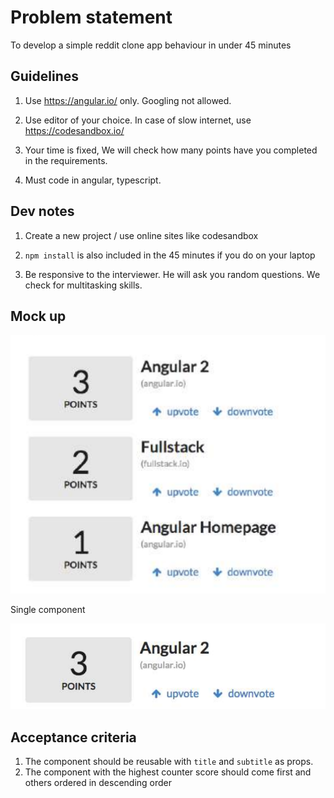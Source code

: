 # Problem statement

To develop a simple reddit clone app behaviour in under 45 minutes


## Guidelines

1. Use https://angular.io/ only. Googling not allowed.

2. Use editor of your choice. In case of slow internet, use https://codesandbox.io/

3. Your time is fixed, We will check how many points have you completed in the requirements.

4. Must code in angular, typescript.


## Dev notes

1. Create a new project / use online sites like codesandbox

2. `npm install` is also included in the 45 minutes if you do on your laptop

3. Be responsive to the interviewer. He will ask you random questions. We check for multitasking skills.


## Mock up

![](./img.png)


Single component

![](./img_1.png)


## Acceptance criteria

1. The component should be reusable with `title` and `subtitle` as props.
2. The component with the highest counter score should come first and others ordered in descending order
